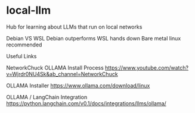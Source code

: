 # local-llm
Hub for learning about LLMs that run on local networks

Debian VS WSL
Debian outperforms WSL hands down
Bare metal linux recommended

Useful Links

NetworkChuck OLLAMA Install Process
https://www.youtube.com/watch?v=Wjrdr0NU4Sk&ab_channel=NetworkChuck

OLLAMA Installer
https://www.ollama.com/download/linux

OLLAMA / LangChain Integration
https://python.langchain.com/v0.1/docs/integrations/llms/ollama/

